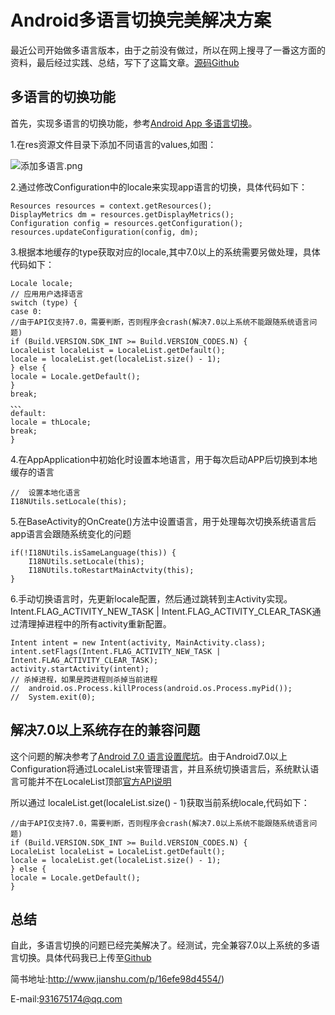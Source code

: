 # Android多语言切换完美解决方案

最近公司开始做多语言版本，由于之前没有做过，所以在网上搜寻了一番这方面的资料，最后经过实践、总结，写下了这篇文章。[源码Github](https://github.com/Fitem/I18NDemo/)

## 多语言的切换功能

首先，实现多语言的切换功能，参考[Android App 多语言切换](https://jaeger.itscoder.com/android/2016/05/14/switch-language-on-android-app.html)。

1.在res资源文件目录下添加不同语言的values,如图：

![添加多语言.png](http://upload-images.jianshu.io/upload_images/4759690-73a7d8c9faee176e.png?imageMogr2/auto-orient/strip%7CimageView2/2/w/1240)

2.通过修改Configuration中的locale来实现app语言的切换，具体代码如下：
```
Resources resources = context.getResources();
DisplayMetrics dm = resources.getDisplayMetrics();
Configuration config = resources.getConfiguration();
resources.updateConfiguration(config, dm);
```
3.根据本地缓存的type获取对应的locale,其中7.0以上的系统需要另做处理，具体代码如下：
```
Locale locale;
// 应用用户选择语言
switch (type) {
case 0:
//由于API仅支持7.0，需要判断，否则程序会crash(解决7.0以上系统不能跟随系统语言问题)
if (Build.VERSION.SDK_INT >= Build.VERSION_CODES.N) {
LocaleList localeList = LocaleList.getDefault();
locale = localeList.get(localeList.size() - 1);
} else {
locale = Locale.getDefault();
}
break;
、、、
default:
locale = thLocale;
break;
}
```
4.在AppApplication中初始化时设置本地语言，用于每次启动APP后切换到本地缓存的语言

    //  设置本地化语言
    I18NUtils.setLocale(this);
    
5.在BaseActivity的OnCreate()方法中设置语言，用于处理每次切换系统语言后app语言会跟随系统变化的问题

    if(!I18NUtils.isSameLanguage(this)) {
        I18NUtils.setLocale(this);
        I18NUtils.toRestartMainActvity(this);
    }
    
6.手动切换语言时，先更新locale配置，然后通过跳转到主Activity实现。Intent.FLAG_ACTIVITY_NEW_TASK | Intent.FLAG_ACTIVITY_CLEAR_TASK通过清理掉进程中的所有activity重新配置。

    Intent intent = new Intent(activity, MainActivity.class);
    intent.setFlags(Intent.FLAG_ACTIVITY_NEW_TASK | Intent.FLAG_ACTIVITY_CLEAR_TASK);
    activity.startActivity(intent);
    // 杀掉进程，如果是跨进程则杀掉当前进程
    //  android.os.Process.killProcess(android.os.Process.myPid());
    //  System.exit(0);

## 解决7.0以上系统存在的兼容问题

这个问题的解决参考了[Android 7.0 语言设置爬坑](http://www.jianshu.com/p/9a304c2047ff/)。由于Android7.0以上Configuration将通过LocaleList来管理语言，并且系统切换语言后，系统默认语言可能并不在LocaleList顶部[官方API说明](https://developer.android.com/reference/android/os/LocaleList.html#getDefault()/)

所以通过 localeList.get(localeList.size() - 1)获取当前系统locale,代码如下：
```
//由于API仅支持7.0，需要判断，否则程序会crash(解决7.0以上系统不能跟随系统语言问题)
if (Build.VERSION.SDK_INT >= Build.VERSION_CODES.N) {
LocaleList localeList = LocaleList.getDefault();
locale = localeList.get(localeList.size() - 1);
} else {
locale = Locale.getDefault();
}
```
## 总结

自此，多语言切换的问题已经完美解决了。经测试，完全兼容7.0以上系统的多语言切换。具体代码我已上传至[Github](https://github.com/Fitem/I18NDemo/)

简书地址:http://www.jianshu.com/p/16efe98d4554/)

E-mail:931675174@qq.com
